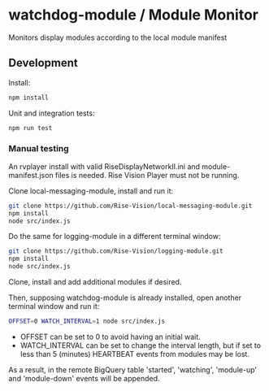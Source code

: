 # watchdog-module / Module Monitor
Monitors display modules according to the local module manifest

## Development

Install:

```bash
npm install
```

Unit and integration tests:

```bash
npm run test
```

### Manual testing

An rvplayer install with valid RiseDisplayNetworkII.ini and
module-manifest.json files is needed. Rise Vision Player must not be
running.

Clone local-messaging-module, install and run it:

```bash
git clone https://github.com/Rise-Vision/local-messaging-module.git
npm install
node src/index.js
```

Do the same for logging-module in a different terminal window:

```bash
git clone https://github.com/Rise-Vision/logging-module.git
npm install
node src/index.js
```

Clone, install and add additional modules if desired.

Then, supposing watchdog-module is already installed, open another
terminal window and run it:

```bash
OFFSET=0 WATCH_INTERVAL=1 node src/index.js
```

- OFFSET can be set to 0 to avoid having an initial wait.
- WATCH_INTERVAL can be set to change the interval length, but if set to less
than 5 (minutes) HEARTBEAT events from modules may be lost.

As a result, in the remote BigQuery table 'started', 'watching', 'module-up'
and 'module-down' events will be appended.
